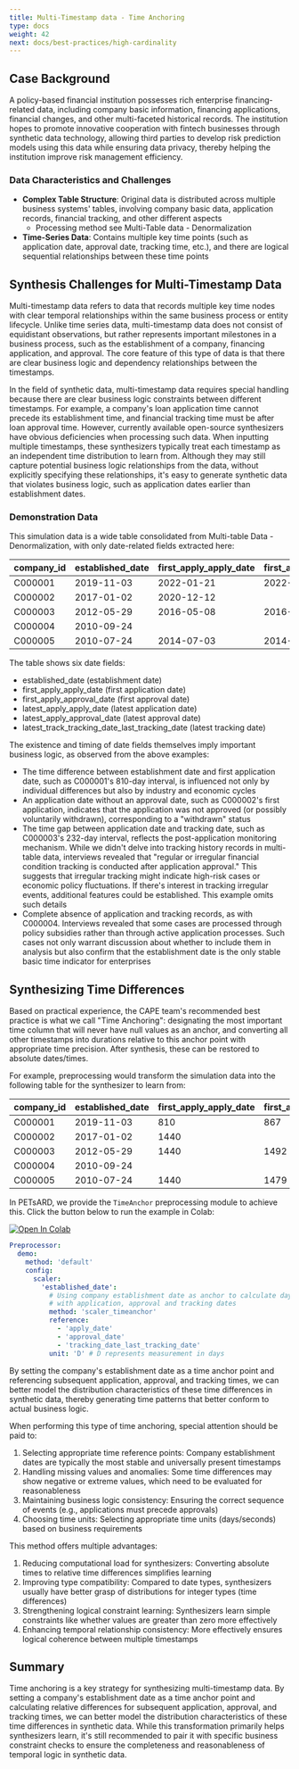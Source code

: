 ```yaml
---
title: Multi-Timestamp data - Time Anchoring
type: docs
weight: 42
next: docs/best-practices/high-cardinality
---
```


## Case Background

A policy-based financial institution possesses rich enterprise financing-related data, including company basic information, financing applications, financial changes, and other multi-faceted historical records. The institution hopes to promote innovative cooperation with fintech businesses through synthetic data technology, allowing third parties to develop risk prediction models using this data while ensuring data privacy, thereby helping the institution improve risk management efficiency.

### Data Characteristics and Challenges

- **Complex Table Structure**: Original data is distributed across multiple business systems' tables, involving company basic data, application records, financial tracking, and other different aspects
  - Processing method see Multi-Table data - Denormalization
- **Time-Series Data**: Contains multiple key time points (such as application date, approval date, tracking time, etc.), and there are logical sequential relationships between these time points

## Synthesis Challenges for Multi-Timestamp Data

Multi-timestamp data refers to data that records multiple key time nodes with clear temporal relationships within the same business process or entity lifecycle. Unlike time series data, multi-timestamp data does not consist of equidistant observations, but rather represents important milestones in a business process, such as the establishment of a company, financing application, and approval. The core feature of this type of data is that there are clear business logic and dependency relationships between the timestamps.

In the field of synthetic data, multi-timestamp data requires special handling because there are clear business logic constraints between different timestamps. For example, a company's loan application time cannot precede its establishment time, and financial tracking time must be after loan approval time. However, currently available open-source synthesizers have obvious deficiencies when processing such data. When inputting multiple timestamps, these synthesizers typically treat each timestamp as an independent time distribution to learn from. Although they may still capture potential business logic relationships from the data, without explicitly specifying these relationships, it's easy to generate synthetic data that violates business logic, such as application dates earlier than establishment dates.

### Demonstration Data

This simulation data is a wide table consolidated from Multi-table Data - Denormalization, with only date-related fields extracted here:

| company_id | established_date | first_apply_apply_date | first_apply_approval_date | latest_apply_apply_date | latest_apply_approval_date | latest_track_last_tracking_date |
|------------|------------------|------------------------|---------------------------|--------------------------|----------------------------|--------------------------------|
| C000001    | 2019-11-03       | 2022-01-21             | 2022-03-19                | 2025-01-05               | 2025-01-30                 | 2027-07-19                     |
| C000002    | 2017-01-02       | 2020-12-12             |                          | 2022-12-02               | 2023-01-05                 | 2024-09-26                     |
| C000003    | 2012-05-29       | 2016-05-08             | 2016-06-29                | 2018-04-28               |                           | 2018-12-16                     |
| C000004    | 2010-09-24       |                        |                          |                          |                           |                                |
| C000005    | 2010-07-24       | 2014-07-03             | 2014-08-11                | 2014-01-04               |                           | 2020-06-26                     |

The table shows six date fields:

- established_date (establishment date)
- first_apply_apply_date (first application date)
- first_apply_approval_date (first approval date)
- latest_apply_apply_date (latest application date)
- latest_apply_approval_date (latest approval date)
- latest_track_tracking_date_last_tracking_date (latest tracking date)

The existence and timing of date fields themselves imply important business logic, as observed from the above examples:

- The time difference between establishment date and first application date, such as C000001's 810-day interval, is influenced not only by individual differences but also by industry and economic cycles
- An application date without an approval date, such as C000002's first application, indicates that the application was not approved (or possibly voluntarily withdrawn), corresponding to a "withdrawn" status
- The time gap between application date and tracking date, such as C000003's 232-day interval, reflects the post-application monitoring mechanism. While we didn't delve into tracking history records in multi-table data, interviews revealed that "regular or irregular financial condition tracking is conducted after application approval." This suggests that irregular tracking might indicate high-risk cases or economic policy fluctuations. If there's interest in tracking irregular events, additional features could be established. This example omits such details
- Complete absence of application and tracking records, as with C000004. Interviews revealed that some cases are processed through policy subsidies rather than through active application processes. Such cases not only warrant discussion about whether to include them in analysis but also confirm that the establishment date is the only stable basic time indicator for enterprises

## Synthesizing Time Differences

Based on practical experience, the CAPE team's recommended best practice is what we call "Time Anchoring": designating the most important time column that will never have null values as an anchor, and converting all other timestamps into durations relative to this anchor point with appropriate time precision. After synthesis, these can be restored to absolute dates/times.

For example, preprocessing would transform the simulation data into the following table for the synthesizer to learn from:

| company_id | established_date | first_apply_apply_date | first_apply_approval_date | latest_apply_apply_date | latest_apply_approval_date | latest_track_last_tracking_date |
|------------|------------------|------------------------|---------------------------|--------------------------|----------------------------|--------------------------------|
| C000001    | 2019-11-03       | 810                    | 867                       | 1889                     | 1914                       | 2815                           |
| C000002    | 2017-01-02       | 1440                   |                           | 2160                     | 2194                       | 2824                           |
| C000003    | 2012-05-29       | 1440                   | 1492                      | 2160                     |                            | 2392                           |
| C000004    | 2010-09-24       |                        |                           |                          |                            |                                |
| C000005    | 2010-07-24       | 1440                   | 1479                      | 1260                     |                            | 3624                           |

In PETsARD, we provide the `TimeAnchor` preprocessing module to achieve this. Click the button below to run the example in Colab:

[![Open In Colab](https://colab.research.google.com/assets/colab-badge.svg)](https://colab.research.google.com/github/nics-dp/petsard/blob/main/demo/best-practices/multi-timestamp.ipynb)

```yaml
Preprocessor:
  demo:
    method: 'default'
    config:
      scaler:
        'established_date':
          # Using company establishment date as anchor to calculate day differences
          # with application, approval and tracking dates
          method: 'scaler_timeanchor'
          reference:
            - 'apply_date'
            - 'approval_date'
            - 'tracking_date_last_tracking_date'
          unit: 'D' # D represents measurement in days
```

By setting the company's establishment date as a time anchor point and referencing subsequent application, approval, and tracking times, we can better model the distribution characteristics of these time differences in synthetic data, thereby generating time patterns that better conform to actual business logic.

When performing this type of time anchoring, special attention should be paid to:

1. Selecting appropriate time reference points: Company establishment dates are typically the most stable and universally present timestamps
2. Handling missing values and anomalies: Some time differences may show negative or extreme values, which need to be evaluated for reasonableness
3. Maintaining business logic consistency: Ensuring the correct sequence of events (e.g., applications must precede approvals)
4. Choosing time units: Selecting appropriate time units (days/seconds) based on business requirements

This method offers multiple advantages:

1. Reducing computational load for synthesizers: Converting absolute times to relative time differences simplifies learning
2. Improving type compatibility: Compared to date types, synthesizers usually have better grasp of distributions for integer types (time differences)
3. Strengthening logical constraint learning: Synthesizers learn simple constraints like whether values are greater than zero more effectively
4. Enhancing temporal relationship consistency: More effectively ensures logical coherence between multiple timestamps

## Summary

Time anchoring is a key strategy for synthesizing multi-timestamp data. By setting a company's establishment date as a time anchor point and calculating relative differences for subsequent application, approval, and tracking times, we can better model the distribution characteristics of these time differences in synthetic data. While this transformation primarily helps synthesizers learn, it's still recommended to pair it with specific business constraint checks to ensure the completeness and reasonableness of temporal logic in synthetic data.